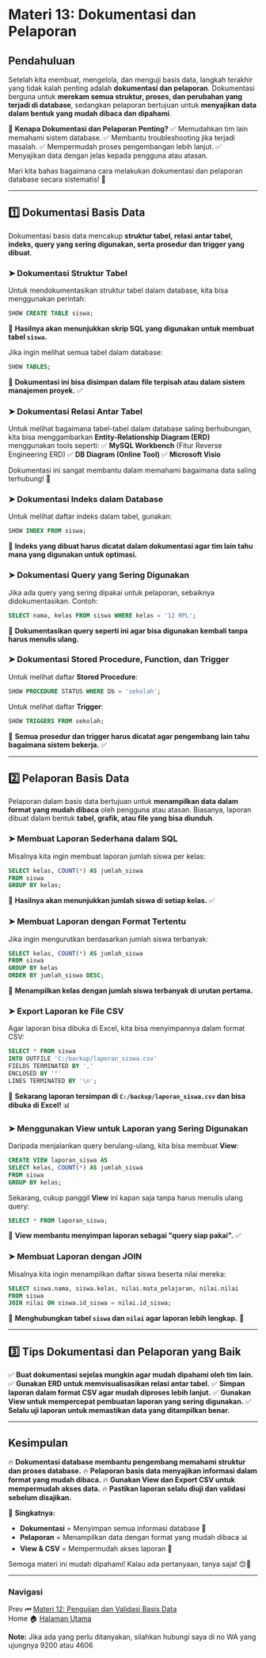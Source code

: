 # **Materi 13: Dokumentasi dan Pelaporan**

## **Pendahuluan**

Setelah kita membuat, mengelola, dan menguji basis data, langkah terakhir yang tidak kalah penting adalah **dokumentasi dan pelaporan**. Dokumentasi berguna untuk **merekam semua struktur, proses, dan perubahan yang terjadi di database**, sedangkan pelaporan bertujuan untuk **menyajikan data dalam bentuk yang mudah dibaca dan dipahami**.

📌 **Kenapa Dokumentasi dan Pelaporan Penting?**
✅ Memudahkan tim lain memahami sistem database.
✅ Membantu troubleshooting jika terjadi masalah.
✅ Mempermudah proses pengembangan lebih lanjut.
✅ Menyajikan data dengan jelas kepada pengguna atau atasan.

Mari kita bahas bagaimana cara melakukan dokumentasi dan pelaporan database secara sistematis! 🚀

---

## **1️⃣ Dokumentasi Basis Data**

Dokumentasi basis data mencakup **struktur tabel, relasi antar tabel, indeks, query yang sering digunakan, serta prosedur dan trigger yang dibuat**.

### **➤ Dokumentasi Struktur Tabel**
Untuk mendokumentasikan struktur tabel dalam database, kita bisa menggunakan perintah:
```sql
SHOW CREATE TABLE siswa;
```
📌 **Hasilnya akan menunjukkan skrip SQL yang digunakan untuk membuat tabel `siswa`.**

Jika ingin melihat semua tabel dalam database:
```sql
SHOW TABLES;
```
📌 **Dokumentasi ini bisa disimpan dalam file terpisah atau dalam sistem manajemen proyek.** ✅

### **➤ Dokumentasi Relasi Antar Tabel**
Untuk melihat bagaimana tabel-tabel dalam database saling berhubungan, kita bisa menggambarkan **Entity-Relationship Diagram (ERD)** menggunakan tools seperti:
✅ **MySQL Workbench** (Fitur Reverse Engineering ERD)
✅ **DB Diagram (Online Tool)**
✅ **Microsoft Visio**

Dokumentasi ini sangat membantu dalam memahami bagaimana data saling terhubung! 🔗

### **➤ Dokumentasi Indeks dalam Database**
Untuk melihat daftar indeks dalam tabel, gunakan:
```sql
SHOW INDEX FROM siswa;
```
📌 **Indeks yang dibuat harus dicatat dalam dokumentasi agar tim lain tahu mana yang digunakan untuk optimasi.**

### **➤ Dokumentasi Query yang Sering Digunakan**
Jika ada query yang sering dipakai untuk pelaporan, sebaiknya didokumentasikan. Contoh:
```sql
SELECT nama, kelas FROM siswa WHERE kelas = '12 RPL';
```
📌 **Dokumentasikan query seperti ini agar bisa digunakan kembali tanpa harus menulis ulang.**

### **➤ Dokumentasi Stored Procedure, Function, dan Trigger**
Untuk melihat daftar **Stored Procedure**:
```sql
SHOW PROCEDURE STATUS WHERE Db = 'sekolah';
```
Untuk melihat daftar **Trigger**:
```sql
SHOW TRIGGERS FROM sekolah;
```
📌 **Semua prosedur dan trigger harus dicatat agar pengembang lain tahu bagaimana sistem bekerja.** ✅

---

## **2️⃣ Pelaporan Basis Data**

Pelaporan dalam basis data bertujuan untuk **menampilkan data dalam format yang mudah dibaca** oleh pengguna atau atasan. Biasanya, laporan dibuat dalam bentuk **tabel, grafik, atau file yang bisa diunduh**.

### **➤ Membuat Laporan Sederhana dalam SQL**
Misalnya kita ingin membuat laporan jumlah siswa per kelas:
```sql
SELECT kelas, COUNT(*) AS jumlah_siswa
FROM siswa
GROUP BY kelas;
```
📌 **Hasilnya akan menunjukkan jumlah siswa di setiap kelas.** ✅

### **➤ Membuat Laporan dengan Format Tertentu**
Jika ingin mengurutkan berdasarkan jumlah siswa terbanyak:
```sql
SELECT kelas, COUNT(*) AS jumlah_siswa
FROM siswa
GROUP BY kelas
ORDER BY jumlah_siswa DESC;
```
📌 **Menampilkan kelas dengan jumlah siswa terbanyak di urutan pertama.**

### **➤ Export Laporan ke File CSV**
Agar laporan bisa dibuka di Excel, kita bisa menyimpannya dalam format CSV:
```sql
SELECT * FROM siswa
INTO OUTFILE 'C:/backup/laporan_siswa.csv'
FIELDS TERMINATED BY ','
ENCLOSED BY '"'
LINES TERMINATED BY '\n';
```
📌 **Sekarang laporan tersimpan di `C:/backup/laporan_siswa.csv` dan bisa dibuka di Excel!** 📊

### **➤ Menggunakan View untuk Laporan yang Sering Digunakan**
Daripada menjalankan query berulang-ulang, kita bisa membuat **View**:
```sql
CREATE VIEW laporan_siswa AS
SELECT kelas, COUNT(*) AS jumlah_siswa
FROM siswa
GROUP BY kelas;
```
Sekarang, cukup panggil **View** ini kapan saja tanpa harus menulis ulang query:
```sql
SELECT * FROM laporan_siswa;
```
📌 **View membantu menyimpan laporan sebagai "query siap pakai".** ✅

### **➤ Membuat Laporan dengan JOIN**
Misalnya kita ingin menampilkan daftar siswa beserta nilai mereka:
```sql
SELECT siswa.nama, siswa.kelas, nilai.mata_pelajaran, nilai.nilai
FROM siswa
JOIN nilai ON siswa.id_siswa = nilai.id_siswa;
```
📌 **Menghubungkan tabel `siswa` dan `nilai` agar laporan lebih lengkap.** 🔗

---

## **3️⃣ Tips Dokumentasi dan Pelaporan yang Baik**

✅ **Buat dokumentasi sejelas mungkin agar mudah dipahami oleh tim lain.**
✅ **Gunakan ERD untuk memvisualisasikan relasi antar tabel.**
✅ **Simpan laporan dalam format CSV agar mudah diproses lebih lanjut.**
✅ **Gunakan View untuk mempercepat pembuatan laporan yang sering digunakan.**
✅ **Selalu uji laporan untuk memastikan data yang ditampilkan benar.**

---

## **Kesimpulan**

🔥 **Dokumentasi database membantu pengembang memahami struktur dan proses database.**
🔥 **Pelaporan basis data menyajikan informasi dalam format yang mudah dibaca.**
🔥 **Gunakan View dan Export CSV untuk mempermudah akses data.**
🔥 **Pastikan laporan selalu diuji dan validasi sebelum disajikan.**

📌 **Singkatnya:**
- **Dokumentasi** = Menyimpan semua informasi database 📑
- **Pelaporan** = Menampilkan data dengan format yang mudah dibaca 📊
- **View & CSV** = Mempermudah akses laporan 🚀

Semoga materi ini mudah dipahami! Kalau ada pertanyaan, tanya saja! 😊🚀

---
### **Navigasi**
Prev ⏮ [Materi 12: Pengujian dan Validasi Basis Data](../12/README.MD) <br>
Home 🏠 [Halaman Utama](../README.MD) <br>

**Note:** Jika ada yang perlu ditanyakan, silahkan hubungi saya di no WA yang ujungnya 9200 atau 4606